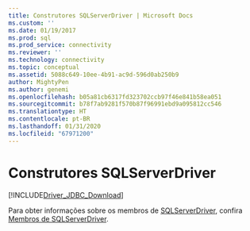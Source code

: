 ```yaml
---
title: Construtores SQLServerDriver | Microsoft Docs
ms.custom: ''
ms.date: 01/19/2017
ms.prod: sql
ms.prod_service: connectivity
ms.reviewer: ''
ms.technology: connectivity
ms.topic: conceptual
ms.assetid: 5088c649-10ee-4b91-ac9d-596d0ab250b9
author: MightyPen
ms.author: genemi
ms.openlocfilehash: b05a81cb6317fd323702ccb97f46e841b58ea051
ms.sourcegitcommit: b78f7ab9281f570b87f96991ebd9a095812cc546
ms.translationtype: HT
ms.contentlocale: pt-BR
ms.lasthandoff: 01/31/2020
ms.locfileid: "67971200"
---
```

# <a name="sqlserverdriver-constructors"></a>Construtores SQLServerDriver
[!INCLUDE[Driver_JDBC_Download](../../../includes/driver_jdbc_download.md)]

  Para obter informações sobre os membros de [SQLServerDriver](../../../connect/jdbc/reference/sqlserverdriver-class.md), confira [Membros de SQLServerDriver](../../../connect/jdbc/reference/sqlserverdriver-members.md).  
  
  
